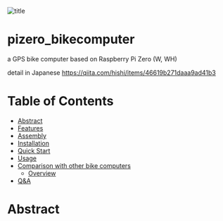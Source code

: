 ![title](https://user-images.githubusercontent.com/12926652/73185921-4c3eb580-4162-11ea-863a-d7d973150ecf.png)

# pizero_bikecomputer
a GPS bike computer based on Raspberry Pi Zero (W, WH)

detail in Japanese
https://qiita.com/hishi/items/46619b271daaa9ad41b3

# Table of Contents

- [Abstract](#abstract)
- [Features](#features)
- [Assembly](#assembly)
- [Installation](#installation)
- [Quick Start](#quick-start)
- [Usage](#usage)
- [Comparison with other bike computers](#comparison)
  - [Overview](#overview)
- [Q&A](#qa)


# Abstract

